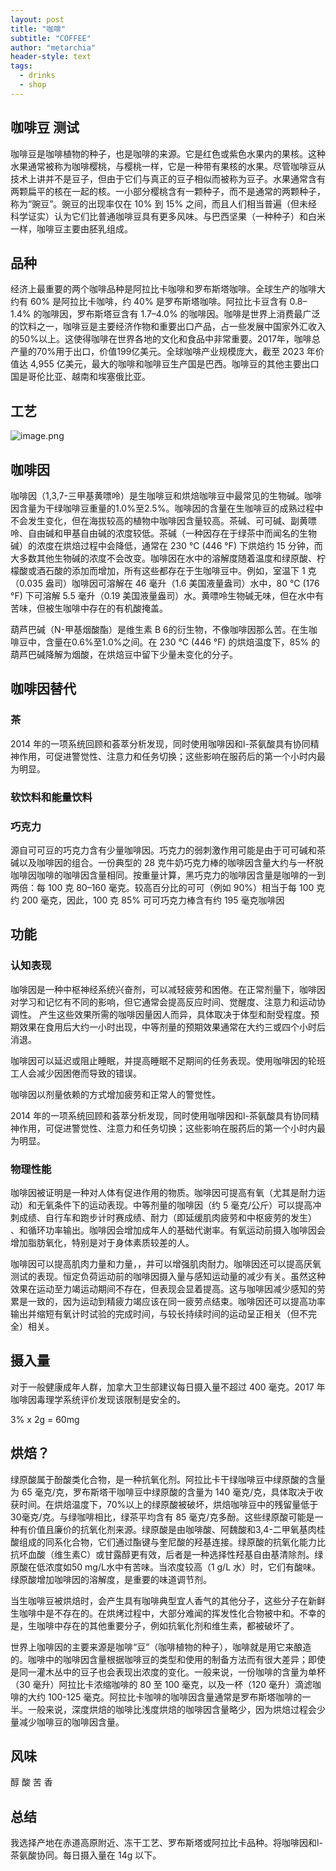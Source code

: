 ```yaml
---
layout: post
title: "咖啡"
subtitle: "COFFEE"
author: "metarchia"
header-style: text
tags:
  - drinks
  - shop
---
```


## 咖啡豆 测试

咖啡豆是咖啡植物的种子，也是咖啡的来源。它是红色或紫色水果内的果核。这种水果通常被称为咖啡樱桃，与樱桃一样，它是一种带有果核的水果。尽管咖啡豆从技术上讲并不是豆子，但由于它们与真正的豆子相似而被称为豆子。水果通常含有两颗扁平的核在一起的核。一小部分樱桃含有一颗种子，而不是通常的两颗种子，称为“豌豆”。豌豆的出现率仅在 10% 到 15% 之间，而且人们相当普遍（但未经科学证实）认为它们比普通咖啡豆具有更多风味。与巴西坚果（一种种子）和白米一样，咖啡豆主要由胚乳组成。

## 品种

经济上最重要的两个咖啡品种是阿拉比卡咖啡和罗布斯塔咖啡。全球生产的咖啡大约有 60% 是阿拉比卡咖啡，约 40% 是罗布斯塔咖啡。阿拉比卡豆含有 0.8–1.4% 的咖啡因，罗布斯塔豆含有 1.7–4.0% 的咖啡因。咖啡是世界上消费最广泛的饮料之一，咖啡豆是主要经济作物和重要出口产品，占一些发展中国家外汇收入的50%以上。这使得咖啡在世界各地的文化和食品中非常重要。2017年，咖啡总产量的70%用于出口，价值199亿美元。全球咖啡产业规模庞大，截至 2023 年价值达 4,955 亿美元，最大的咖啡和咖啡豆生产国是巴西。咖啡豆的其他主要出口国是哥伦比亚、越南和埃塞俄比亚。

## 工艺

![image.png](https://s2.loli.net/2024/01/26/avoTWjYJyPegm89.png)

## 咖啡因

咖啡因（1,3,7-三甲基黄嘌呤）是生咖啡豆和烘焙咖啡豆中最常见的生物碱。咖啡因含量为干绿咖啡豆重量的1.0%至2.5%。咖啡因的含量在生咖啡豆的成熟过程中不会发生变化，但在海拔较高的植物中咖啡因含量较高。茶碱、可可碱、副黄嘌呤、自由碱和甲基自由碱的浓度较低。茶碱（一种因存在于绿茶中而闻名的生物碱）的浓度在烘焙过程中会降低，通常在 230 °C (446 °F) 下烘焙约 15 分钟，而大多数其他生物碱的浓度不会改变。咖啡因在水中的溶解度随着温度和绿原酸、柠檬酸或酒石酸的添加而增加，所有这些都存在于生咖啡豆中。例如，室温下 1 克（0.035 盎司）咖啡因可溶解在 46 毫升（1.6 美国液量盎司）水中，80 °C (176 °F) 下可溶解 5.5 毫升（0.19 美国液量盎司）水。黄嘌呤生物碱无味，但在水中有苦味，但被生咖啡中存在的有机酸掩盖。

葫芦巴碱（N-甲基烟酸酯）是维生素 B 6的衍生物，不像咖啡因那么苦。在生咖啡豆中，含量在0.6%至1.0%之间。在 230 °C (446 °F) 的烘焙温度下，85% 的葫芦巴碱降解为烟酸，在烘焙豆中留下少量未变化的分子。

## 咖啡因替代

### 茶
2014 年的一项系统回顾和荟萃分析发现，同时使用咖啡因和l-茶氨酸具有协同精神作用，可促进警觉性、注意力和任务切换；这些影响在服药后的第一个小时内最为明显。

### 软饮料和能量饮料

### 巧克力
源自可可豆的巧克力含有少量咖啡因。巧克力的弱刺激作用可能是由于可可碱和茶碱以及咖啡因的组合。一份典型的 28 克牛奶巧克力棒的咖啡因含量大约与一杯脱咖啡因咖啡的咖啡因含量相同。按重量计算，黑巧克力的咖啡因含量是咖啡的一到两倍：每 100 克 80–160 毫克。较高百分比的可可（例如 90%）相当于每 100 克约 200 毫克，因此，100 克 85% 可可巧克力棒含有约 195 毫克咖啡因

## 功能
### 认知表现
咖啡因是一种中枢神经系统兴奋剂，可以减轻疲劳和困倦。在正常剂量下，咖啡因对学习和记忆有不同的影响，但它通常会提高反应时间、觉醒度、注意力和运动协调性。 产生这些效果所需的咖啡因量因人而异，具体取决于体型和耐受程度。预期效果在食用后大约一小时出现，中等剂量的预期效果通常在大约三或四个小时后消退。

咖啡因可以延迟或阻止睡眠，并提高睡眠不足期间的任务表现。使用咖啡因的轮班工人会减少因困倦而导致的错误。

咖啡因以剂量依赖的方式增加疲劳和正常人的警觉性。

2014 年的一项系统回顾和荟萃分析发现，同时使用咖啡因和l-茶氨酸具有协同精神作用，可促进警觉性、注意力和任务切换；这些影响在服药后的第一个小时内最为明显。
### 物理性能
咖啡因被证明是一种对人体有促进作用的物质。咖啡因可提高有氧（尤其是耐力运动）和无氧条件下的运动表现。中等剂量的咖啡因（约 5 毫克/公斤）可以提高冲刺成绩、自行车和跑步计时赛成绩、耐力（即延缓肌肉疲劳和中枢疲劳的发生） 、和循环功率输出。咖啡因会增加成年人的基础代谢率。有氧运动前摄入咖啡因会增加脂肪氧化，特别是对于身体素质较差的人。

咖啡因可以提高肌肉力量和力量，，并可以增强肌肉耐力。咖啡因还可以提高厌氧测试的表现。恒定负荷运动前的咖啡因摄入量与感知运动量的减少有关。虽然这种效果在运动至力竭运动期间不存在，但表现会显着提高。这与咖啡因减少感知的劳累是一致的，因为运动到精疲力竭应该在同一疲劳点结束。咖啡因还可以提高功率输出并缩短有氧计时试验的完成时间，与较长持续时间的运动呈正相关（但不完全）相关。

## 摄入量

对于一般健康成年人群，加拿大卫生部建议每日摄入量不超过 400 毫克。2017 年咖啡因毒理学系统评价发现该限制是安全的。

3% x 2g = 60mg


## 烘焙？

绿原酸属于酚酸类化合物，是一种抗氧化剂。阿拉比卡干绿咖啡豆中绿原酸的含量为 65 毫克/克，罗布斯塔干咖啡豆中绿原酸的含量为 140 毫克/克，具体取决于收获时间。在烘焙温度下，70%以上的绿原酸被破坏，烘焙咖啡豆中的残留量低于30毫克/克。与绿咖啡相比，绿茶平均含有 85 毫克/克多酚。这些绿原酸可能是一种有价值且廉价的抗氧化剂来源。绿原酸是由咖啡酸、阿魏酸和3,4-二甲氧基肉桂酸组成的同系化合物，它们通过酯键与奎尼酸的羟基连接。绿原酸的抗氧化能力比抗坏血酸（维生素C）或甘露醇更有效，后者是一种选择性羟基自由基清除剂。绿原酸在低浓度如50 mg/L水中有苦味。当浓度较高（1 g/L 水）时，它们有酸味。绿原酸增加咖啡因的溶解度，是重要的味道调节剂。

当生咖啡豆被烘焙时，会产生具有咖啡典型宜人香气的其他分子，这些分子在新鲜生咖啡中是不存在的。在烘烤过程中，大部分难闻的挥发性化合物被中和。不幸的是，生咖啡中存在的其他重要分子，例如抗氧化剂和维生素，都被破坏了。

世界上咖啡因的主要来源是咖啡“豆”（咖啡植物的种子），咖啡就是用它来酿造的。咖啡中的咖啡因含量根据咖啡豆的类型和使用的制备方法而有很大差异；即使是同一灌木丛中的豆子也会表现出浓度的变化。一般来说，一份咖啡的含量为单杯（30 毫升）阿拉比卡浓缩咖啡的 80 至 100 毫克，以及一杯（120 毫升）滴滤咖啡的大约 100-125 毫克。阿拉比卡咖啡的咖啡因含量通常是罗布斯塔咖啡的一半。一般来说，深度烘焙的咖啡比浅度烘焙的咖啡因含量略少，因为烘焙过程会少量减少咖啡豆的咖啡因含量。

## 风味

醇 酸 苦 香

## 总结

我选择产地在赤道高原附近、冻干工艺、罗布斯塔或阿拉比卡品种。将咖啡因和l-茶氨酸协同。每日摄入量在 14g 以下。